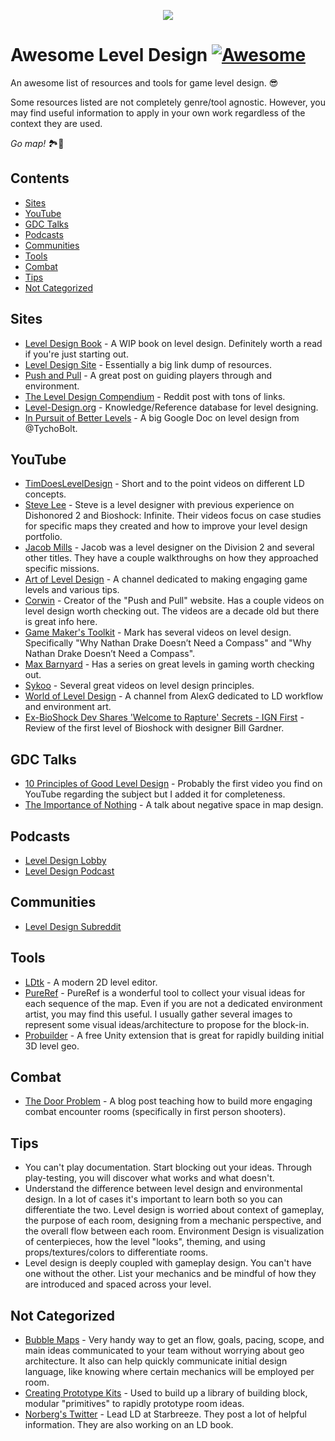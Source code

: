 <p align="center">
    <img src="https://github.com/bytecauldron/awesome-level-design/raw/main/images/banner.png" />
</p>

# Awesome Level Design [![Awesome](https://awesome.re/badge.svg)](https://awesome.re)
An awesome list of resources and tools for game level design. 😎

Some resources listed are not completely genre/tool agnostic. However, you may find useful information to apply in your own work regardless of the context they are used.

*Go map!* 🏞️🔨


## Contents

- [Sites](#sites)
- [YouTube](#youtube)
- [GDC Talks](#gdc-talks)
- [Podcasts](#podcasts)
- [Communities](#communities)
- [Tools](#tools)
- [Combat](#combat)
- [Tips](#tips)
- [Not Categorized](#not-categorized)

## Sites

+ [Level Design Book](https://book.leveldesignbook.com/) - A WIP book on level design. Definitely worth a read if you're just starting out.
+ [Level Design Site](https://sites.google.com/view/leveldesigner/english-version?authuser=0) - Essentially a big link dump of resources.
+ [Push and Pull](https://www.clement-melendez.com/portfolio/essays) - A great post on guiding players through and environment.
+ [The Level Design Compendium](https://www.reddit.com/r/leveldesign/comments/fv2t97/level_design_compendium_the_curated_list_40_links/) - Reddit post with tons of links.
+ [Level-Design.org](http://level-design.org/) - Knowledge/Reference database for level designing.
+ [In Pursuit of Better Levels](https://docs.google.com/document/d/1fAlf2MwEFTwePwzbP3try1H0aYa9kpVBHPBkyIq-caY/edit) - A big Google Doc on level design from @TychoBolt.

## YouTube

+ [TimDoesLevelDesign](https://www.youtube.com/channel/UCTjhFJvDYh1uWT0705LAKFg) - Short and to the point videos on different LD concepts.
+ [Steve Lee](https://www.youtube.com/channel/UCRT_DdZnWiUryqrOhLL7gyw) - Steve is a level designer with previous experience on Dishonored 2 and Bioshock: Infinite. Their videos focus on case studies for specific maps they created and how to improve your level design portfolio.
+ [Jacob Mills](https://www.youtube.com/channel/UC3Slh5sOQnPAM8RGgZCqOXA) - Jacob was a level designer on the Division 2 and several other titles. They have a couple walkthroughs on how they approached specific missions.
+ [Art of Level Design](https://www.youtube.com/c/ArtofLevelDesign) - A channel dedicated to making engaging game levels and various tips.
+ [Corwin](https://www.youtube.com/channel/UCxuhmy4B9ps575-mkZapfHA) - Creator of the "Push and Pull" website. Has a couple videos on level design worth checking out. The videos are a decade old but there is great info here.
+ [Game Maker's Toolkit](https://www.youtube.com/channel/UCqJ-Xo29CKyLTjn6z2XwYAw) - Mark has several videos on level design. Specifically "Why Nathan Drake Doesn’t Need a Compass" and "Why Nathan Drake Doesn’t Need a Compass".
+ [Max Barnyard](https://www.youtube.com/watch?v=ZBnVybKA6vE&list=PLn_z9uQtOsWr79jSfptklViVIpPbigCvs) - Has a series on great levels in gaming worth checking out.
+ [Sykoo](https://www.youtube.com/channel/UCNJvwJ6daLmw4_gUKTw4cSg) - Several great videos on level design principles.
+ [World of Level Design](https://www.youtube.com/c/WorldofLevelDesign) - A channel from AlexG dedicated to LD workflow and environment art.
+ [Ex-BioShock Dev Shares 'Welcome to Rapture' Secrets - IGN First](https://www.youtube.com/watch?v=l6aDrIJJvxg) - Review of the first level of Bioshock with designer Bill Gardner.

## GDC Talks

+ [10 Principles of Good Level Design](https://www.youtube.com/watch?v=iNEe3KhMvXM) - Probably the first video you find on YouTube regarding the subject but I added it for completeness.
+ [The Importance of Nothing](https://www.youtube.com/watch?v=GZ99gAb4T0o) - A talk about negative space in map design.

## Podcasts

+ [Level Design Lobby](https://www.youtube.com/c/LevelDesignLobby)
+ [Level Design Podcast](https://www.youtube.com/c/LevelDesignPodcast)

## Communities

+ [Level Design Subreddit](https://www.reddit.com/r/leveldesign/)

## Tools

+ [LDtk](https://ldtk.io/) - A modern 2D level editor.
+ [PureRef](https://www.pureref.com/) - PureRef is a wonderful tool to collect your visual ideas for each sequence of the map. Even if you are not a dedicated environment artist, you may find this useful. I usually gather several images to represent some visual ideas/architecture to propose for the block-in.
+ [Probuilder](https://unity.com/features/probuilder) - A free Unity extension that is great for rapidly building initial 3D level geo.

## Combat

+ [The Door Problem](https://andrewyoderdesign.blog/2019/08/04/the-door-problem-of-combat-design/) - A blog post teaching how to build more engaging combat encounter rooms (specifically in first person shooters).

## Tips

+ You can't play documentation. Start blocking out your ideas. Through play-testing, you will discover what works and what doesn't.
+ Understand the difference between level design and environmental design. In a lot of cases it's important to learn both so you can differentiate the two. Level design is worried about context of gameplay, the purpose of each room, designing from a mechanic perspective, and the overall flow between each room. Environment Design is visualization of centerpieces, how the level "looks", theming, and using props/textures/colors to differentiate rooms.
+ Level design is deeply coupled with gameplay design. You can't have one without the other. List your mechanics and be mindful of how they are introduced and spaced across your level.

## Not Categorized

+ [Bubble Maps](https://www.youtube.com/watch?v=h-r6RFK8I7k) - Very handy way to get an flow, goals, pacing, scope, and main ideas communicated to your team without worrying about geo architecture. It also can help quickly communicate initial design language, like knowing where certain mechanics will be employed per room.
+ [Creating Prototype Kits](https://www.youtube.com/watch?v=e50wIYx5SPI) - Used to build up a library of building block, modular "primitives" to rapidly prototype room ideas.
+ [Norberg's Twitter](https://twitter.com/the_Norberg) - Lead LD at Starbreeze. They post a lot of helpful information. They are also working on an LD book.